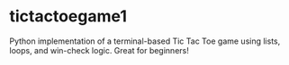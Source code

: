 # tictactoegame1
Python implementation of a terminal-based Tic Tac Toe game using lists, loops, and win-check logic. Great for beginners!
